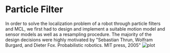 # Particle Filter
In order to solve the localization problem of a robot through particle filters and MCL, we first had to design and implement a suitable motion model and sensor models as well as a resampling procedure. The majority of the design decisions were highly motivated by "Sebastian Thrun, Wolfram Burgard, and Dieter Fox. Probabilistic robotics. MIT press, 2005"
![plot](Particle_Filter/problem_set/wean_hall_localization.gif)

